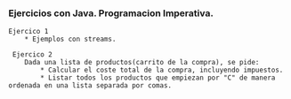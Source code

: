 ### Ejercicios con Java. Programacion Imperativa.

    Ejercico 1
        * Ejemplos con streams.

     Ejercico 2
        Dada una lista de productos(carrito de la compra), se pide:
            * Calcular el coste total de la compra, incluyendo impuestos.
            * Listar todos los productos que empiezan por "C" de manera ordenada en una lista separada por comas.